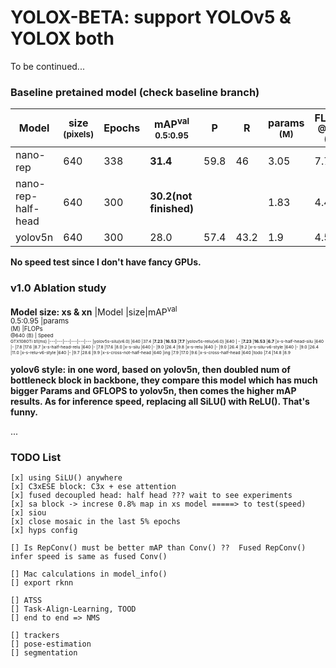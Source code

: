 # YOLOX-BETA: support YOLOv5 & YOLOX both
To be continued...


### Baseline pretained model (check baseline branch)
|Model |size<br><sup>(pixels)|Epochs |mAP<sup>val<br>0.5:0.95 |P<br> |R<br> |params<br><sup>(M) |FLOPs<br><sup>@640 (B)
|---                    |---  |---    |---    |---    |---    |--- |---
|nano-rep      |640 |338 |**31.4**   |59.8   |46  |3.05    |7.7
|nano-rep-half-head      |640 |300 |**30.2(not finished)**   |   |  |1.83    |4.4
|yolov5n      |640 |300 |28.0   |57.4   |43.2  |1.9    |4.5

**No speed test since I don't have fancy GPUs.**


### v1.0 Ablation study
**Model size: xs & xn**
|Model |size|mAP<sup>val<br>0.5:0.95 |params<br><sup>(M) |FLOPs<br><sup>@640 (B) | Speed<br><sup>GTX1080Ti b1(ms)
|---|---|---|---|---|---
|yolov5s-silu(v6.0) 	|640 |37.4 |**7.23** |**16.53** |**7.7** 
|yolov5s-relu(v6.0) 	|640 | -   |**7.23** |**16.53** |**6.7**
|x-s-half-head-silu 	|640 |-    |7.8  |17.6 |8.7
|x-s-half-head-relu 	|640 |-    |7.8  |17.6 |8.0
|x-s-silu 				|640 |-    |9.0  |26.4 |9.8
|x-s-relu 				|640 |-    |9.0  |26.4 |9.2
|x-s-silu-v6-style 		|640 |-    |9.0  |26.4 |11.0
|x-s-relu-v6-style 		|640 |-    |9.7  |28.6 |9.9
|x-s-cross-not-half-head 	|640 |ing    |7.9  |17.0	|9.6 
|x-s-cross-half-head 	|640 |todo    |7.4  |14.8	|8.9 


**yolov6 style: in one word, based on yolov5n, then doubled num of bottleneck block in backbone, they compare this model which has much bigger Params and GFLOPS to yolov5n, then comes the higher mAP results. As for inference speed, replacing all SiLU() with ReLU(). That's funny.**


...

### TODO List
	
	[x] using SiLU() anywhere
	[x] C3xESE block: C3x + ese attention
	[x] fused decoupled head: half head ??? wait to see experiments 
	[x] sa block -> increse 0.8% map in xs model =====> to test(speed)
	[x] siou
	[x] close mosaic in the last 5% epochs
	[x] hyps config

	[] Is RepConv() must be better mAP than Conv() ??  Fused RepConv() infer speed is same as fused Conv()
	
	[] Mac calculations in model_info()
	[] export rknn
	
	[] ATSS 
	[] Task-Align-Learning, TOOD
	[] end to end => NMS
	
	[] trackers
	[] pose-estimation
	[] segmentation

